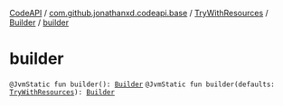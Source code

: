 [CodeAPI](../../../index.md) / [com.github.jonathanxd.codeapi.base](../../index.md) / [TryWithResources](../index.md) / [Builder](index.md) / [builder](.)

# builder

`@JvmStatic fun builder(): `[`Builder`](index.md)
`@JvmStatic fun builder(defaults: `[`TryWithResources`](../index.md)`): `[`Builder`](index.md)
